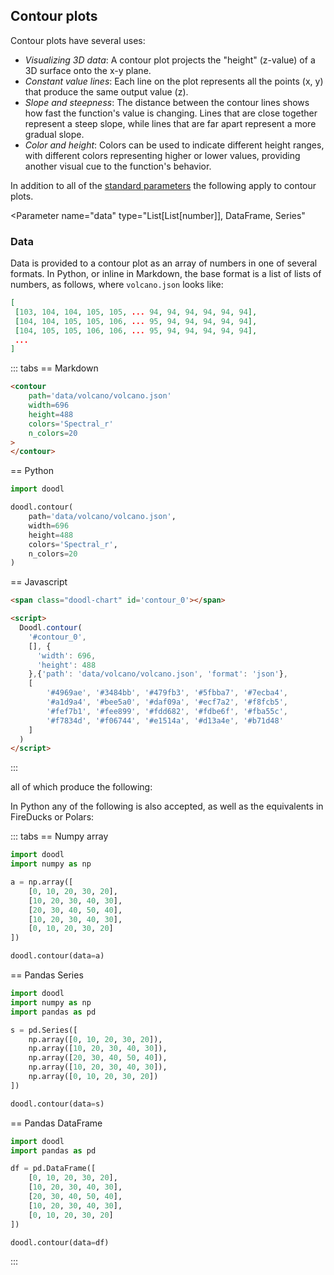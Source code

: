 ## Contour plots

Contour plots have several uses:

- *Visualizing 3D data*: A contour plot projects the "height" (z-value) of a 3D surface onto the x-y plane.
- *Constant value lines*: Each line on the plot represents all the points (x, y) that produce the same output value (z).
- *Slope and steepness*: The distance between the contour lines shows how fast the function's value is changing. Lines that are close together represent a steep slope, while lines that are far apart represent a more gradual slope.
- *Color and height*: Colors can be used to indicate different height ranges, with different colors representing higher or lower values, providing another visual cue to the function's behavior. 


<Parameters>

In addition to all of the [standard parameters](/charts/#standard-parameters)
the following apply to contour plots.

<Parameter
    name="data"
    type="List[List[number]], DataFrame, Series"
>

</Parameter>
</Parameters>

### Data

Data is provided to a contour plot as an array of numbers in one
of several formats. In Python, or inline in Markdown, the base format
is a list of lists of numbers, as follows, where `volcano.json` looks
like:

~~~json
[
 [103, 104, 104, 105, 105, ... 94, 94, 94, 94, 94, 94],
 [104, 104, 105, 105, 106, ... 95, 94, 94, 94, 94, 94],
 [104, 105, 105, 106, 106, ... 95, 94, 94, 94, 94, 94],
 ...
]
~~~

::: tabs
== Markdown
~~~html
<contour
    path='data/volcano/volcano.json'
    width=696
    height=488
    colors='Spectral_r'
    n_colors=20
>
</contour>
~~~
== Python
~~~python
import doodl

doodl.contour(
    path='data/volcano/volcano.json',
    width=696
    height=488
    colors='Spectral_r',
    n_colors=20
)
~~~
== Javascript
```html
<span class="doodl-chart" id='contour_0'></span>

<script>
  Doodl.contour(
    '#contour_0',
    [], {
      'width': 696,
      'height': 488
    },{'path': 'data/volcano/volcano.json', 'format': 'json'},
    [
        '#4969ae', '#3484bb', '#479fb3', '#5fbba7', '#7ecba4',
        '#a1d9a4', '#bee5a0', '#daf09a', '#ecf7a2', '#f8fcb5',
        '#fef7b1', '#fee899', '#fdd682', '#fdbe6f', '#fba55c',
        '#f7834d', '#f06744', '#e1514a', '#d13a4e', '#b71d48'
    ]
  )
</script>
```
:::

all of which produce the following:

<span class='doodl-chart' id='contour_0'></span>

In Python any of the following is also accepted, as well as the
equivalents in FireDucks or Polars:

::: tabs
== Numpy array
```python
import doodl
import numpy as np

a = np.array([
    [0, 10, 20, 30, 20],
    [10, 20, 30, 40, 30],
    [20, 30, 40, 50, 40],
    [10, 20, 30, 40, 30],
    [0, 10, 20, 30, 20]
])

doodl.contour(data=a)
```
== Pandas Series
```python
import doodl
import numpy as np
import pandas as pd

s = pd.Series([
    np.array([0, 10, 20, 30, 20]),
    np.array([10, 20, 30, 40, 30]),
    np.array([20, 30, 40, 50, 40]),
    np.array([10, 20, 30, 40, 30]),
    np.array([0, 10, 20, 30, 20])
])

doodl.contour(data=s)
```
== Pandas DataFrame
```python
import doodl
import pandas as pd

df = pd.DataFrame([
    [0, 10, 20, 30, 20],
    [10, 20, 30, 40, 30],
    [20, 30, 40, 50, 40],
    [10, 20, 30, 40, 30],
    [0, 10, 20, 30, 20]
])

doodl.contour(data=df)
```
:::

<script>
 setTimeout(() => {
  Promise.resolve().then(() => 
    Doodl.contour(
        '#contour_0',
[
 [103, 104, 104, 105, 105, 106, 106, 106, 107, 107, 106, 106, 105, 105, 104, 104, 104, 104, 105, 107, 107, 106, 105, 105, 107, 108, 109, 110, 110, 110, 110, 110, 110, 109, 109, 109, 109, 109, 109, 108, 107, 107, 107, 107, 106, 106, 105, 104, 104, 104, 104, 104, 104, 104, 103, 103, 103, 103, 102, 102, 101, 101, 100, 100, 100, 100, 100, 99, 98, 97, 97, 96, 96, 96, 96, 96, 96, 96, 95, 95, 95, 94, 94, 94, 94, 94, 94],
 [104, 104, 105, 105, 106, 106, 107, 107, 107, 107, 107, 107, 107, 106, 106, 106, 106, 106, 106, 108, 108, 108, 106, 106, 108, 109, 110, 110, 112, 112, 113, 112, 111, 110, 110, 110, 110, 109, 109, 109, 108, 107, 107, 107, 107, 106, 106, 105, 104, 104, 104, 104, 104, 104, 104, 103, 103, 103, 103, 102, 102, 101, 101, 100, 100, 100, 100, 99, 99, 98, 97, 97, 96, 96, 96, 96, 96, 96, 96, 95, 95, 95, 94, 94, 94, 94, 94],
 [104, 105, 105, 106, 106, 107, 107, 108, 108, 108, 108, 108, 108, 108, 108, 108, 108, 108, 108, 108, 110, 110, 110, 110, 110, 110, 110, 111, 113, 115, 116, 115, 113, 112, 110, 110, 110, 110, 110, 110, 109, 108, 108, 108, 108, 107, 106, 105, 105, 105, 105, 105, 105, 104, 104, 104, 104, 103, 103, 103, 102, 102, 102, 101, 100, 100, 100, 99, 99, 98, 97, 97, 96, 96, 96, 96, 96, 96, 96, 96, 95, 95, 94, 94, 94, 94, 94],
 [105, 105, 106, 106, 107, 107, 108, 108, 109, 109, 109, 109, 109, 110, 110, 110, 110, 110, 110, 110, 111, 112, 115, 115, 115, 115, 115, 116, 116, 117, 119, 118, 117, 116, 114, 113, 112, 110, 110, 110, 110, 110, 110, 109, 109, 108, 107, 106, 106, 106, 106, 106, 105, 105, 105, 104, 104, 104, 103, 103, 103, 102, 102, 102, 101, 100, 100, 99, 99, 98, 97, 97, 96, 96, 96, 96, 96, 96, 96, 96, 95, 95, 94, 94, 94, 94, 94],
 [105, 106, 106, 107, 107, 108, 108, 109, 109, 110, 110, 110, 110, 111, 110, 110, 110, 110, 111, 114, 115, 116, 121, 121, 121, 121, 121, 122, 123, 124, 124, 123, 121, 119, 118, 117, 115, 114, 112, 111, 110, 110, 110, 110, 110, 110, 109, 109, 108, 109, 107, 107, 106, 106, 105, 105, 104, 104, 104, 104, 103, 103, 102, 102, 102, 101, 100, 100, 99, 99, 98, 97, 96, 96, 96, 96, 96, 96, 96, 96, 95, 95, 94, 94, 94, 94, 94],
 [106, 106, 107, 107, 107, 108, 109, 109, 110, 110, 111, 111, 112, 113, 112, 111, 111, 112, 115, 118, 118, 119, 126, 128, 128, 127, 128, 128, 129, 130, 129, 128, 127, 125, 122, 120, 118, 117, 115, 114, 112, 110, 110, 110, 110, 110, 111, 110, 110, 110, 109, 109, 108, 107, 106, 105, 105, 105, 104, 104, 104, 103, 103, 102, 102, 102, 101, 100, 99, 99, 98, 97, 96, 96, 96, 96, 96, 96, 96, 96, 95, 95, 94, 94, 94, 94, 94],
 [106, 107, 107, 108, 108, 108, 109, 110, 110, 111, 112, 113, 114, 115, 114, 115, 116, 116, 119, 123, 125, 130, 133, 134, 134, 134, 134, 135, 135, 136, 135, 134, 132, 130, 128, 124, 121, 119, 118, 116, 114, 112, 111, 111, 111, 112, 112, 111, 110, 110, 110, 109, 108, 108, 107, 108, 107, 106, 105, 104, 104, 104, 103, 103, 103, 102, 101, 100, 99, 99, 98, 97, 96, 96, 96, 96, 96, 96, 96, 96, 95, 95, 95, 94, 94, 94, 94],
 [107, 107, 108, 108, 109, 109, 110, 110, 112, 113, 114, 115, 116, 117, 117, 120, 120, 121, 123, 129, 134, 136, 138, 139, 139, 139, 140, 142, 142, 141, 141, 140, 137, 134, 131, 127, 124, 122, 120, 118, 117, 115, 113, 114, 113, 114, 114, 113, 112, 111, 110, 110, 109, 108, 107, 106, 105, 105, 105, 104, 104, 104, 103, 103, 103, 101, 100, 100, 99, 99, 98, 97, 96, 96, 96, 96, 96, 96, 96, 96, 96, 95, 95, 94, 94, 94, 94],
 [107, 108, 108, 109, 109, 110, 111, 112, 114, 115, 116, 117, 118, 119, 121, 125, 125, 127, 131, 136, 140, 141, 142, 144, 144, 145, 148, 149, 148, 147, 146, 144, 140, 138, 136, 130, 127, 125, 123, 121, 119, 118, 117, 117, 116, 116, 116, 115, 114, 113, 113, 111, 110, 109, 108, 107, 106, 105, 105, 103, 103, 102, 102, 102, 103, 101, 100, 100, 100, 99, 98, 98, 97, 96, 96, 96, 96, 96, 96, 96, 96, 95, 95, 95, 94, 94, 94],
 [107, 108, 109, 109, 110, 110, 110, 113, 115, 117, 118, 119, 120, 123, 126, 129, 131, 134, 139, 142, 144, 145, 147, 148, 150, 152, 154, 154, 153, 154, 151, 149, 146, 143, 140, 136, 130, 128, 126, 124, 122, 121, 120, 119, 118, 117, 117, 117, 116, 116, 115, 113, 112, 110, 109, 108, 107, 106, 106, 105, 104, 103, 102, 101, 101, 100, 100, 100, 100, 99, 99, 98, 97, 96, 96, 96, 96, 96, 96, 96, 96, 95, 95, 95, 94, 94, 94],
 [107, 108, 109, 109, 110, 110, 110, 112, 115, 117, 119, 122, 125, 127, 130, 133, 137, 141, 143, 145, 148, 149, 152, 155, 157, 159, 160, 160, 161, 162, 159, 156, 153, 149, 146, 142, 139, 134, 130, 128, 126, 125, 122, 120, 120, 120, 119, 119, 119, 118, 117, 115, 113, 111, 110, 110, 109, 108, 107, 106, 106, 105, 104, 104, 103, 102, 100, 100, 100, 99, 99, 98, 97, 96, 96, 96, 96, 96, 96, 96, 96, 95, 95, 95, 95, 94, 94],
 [108, 108, 109, 109, 110, 110, 110, 112, 115, 118, 121, 125, 128, 131, 134, 138, 141, 145, 147, 149, 152, 157, 160, 161, 163, 166, 169, 170, 170, 171, 168, 162, 158, 155, 152, 148, 144, 140, 136, 132, 129, 127, 124, 122, 121, 120, 120, 120, 120, 120, 119, 117, 115, 113, 110, 110, 110, 110, 109, 108, 108, 107, 107, 106, 105, 104, 102, 100, 100, 100, 99, 98, 97, 96, 96, 96, 96, 96, 96, 96, 96, 96, 95, 95, 95, 94, 94],
 [108, 109, 109, 110, 110, 111, 112, 114, 117, 120, 124, 128, 131, 135, 138, 142, 145, 149, 152, 155, 158, 163, 166, 167, 170, 173, 175, 175, 175, 173, 171, 169, 164, 160, 156, 153, 149, 144, 140, 136, 131, 129, 126, 124, 123, 123, 122, 121, 120, 120, 120, 119, 117, 115, 111, 110, 110, 110, 110, 110, 109, 109, 110, 109, 108, 106, 103, 101, 100, 100, 100, 98, 97, 96, 96, 96, 96, 96, 96, 96, 96, 96, 95, 95, 95, 95, 94],
 [108, 109, 110, 110, 110, 113, 114, 116, 119, 122, 126, 131, 134, 138, 141, 145, 149, 152, 156, 160, 164, 169, 171, 174, 177, 175, 178, 179, 177, 175, 174, 172, 168, 163, 160, 157, 151, 147, 143, 138, 133, 130, 128, 125, 125, 124, 123, 122, 121, 121, 120, 120, 118, 116, 115, 111, 110, 110, 110, 110, 113, 114, 113, 112, 110, 107, 105, 102, 100, 100, 100, 98, 97, 96, 96, 96, 96, 96, 96, 96, 96, 96, 96, 95, 95, 95, 94],
 [108, 109, 110, 110, 112, 115, 116, 118, 122, 125, 129, 133, 137, 140, 144, 149, 152, 157, 161, 165, 169, 173, 176, 179, 179, 180, 180, 180, 178, 178, 176, 175, 171, 165, 163, 160, 153, 148, 143, 139, 135, 132, 129, 128, 127, 125, 124, 124, 123, 123, 122, 122, 120, 118, 117, 118, 115, 117, 118, 118, 119, 117, 116, 115, 112, 109, 107, 105, 100, 100, 100, 100, 97, 96, 96, 96, 96, 96, 96, 96, 96, 96, 96, 95, 95, 95, 95],
 [108, 109, 110, 111, 114, 116, 118, 122, 127, 130, 133, 136, 140, 144, 148, 153, 157, 161, 165, 169, 173, 177, 180, 180, 180, 180, 181, 180, 180, 180, 179, 178, 173, 168, 165, 161, 156, 149, 143, 139, 136, 133, 130, 129, 128, 126, 126, 125, 125, 125, 125, 124, 122, 121, 120, 120, 120, 120, 121, 122, 123, 122, 120, 117, 114, 111, 108, 106, 105, 100, 100, 100, 100, 96, 96, 96, 96, 96, 96, 96, 96, 96, 96, 96, 95, 95, 95],
 [107, 108, 110, 113, 115, 118, 121, 126, 131, 134, 137, 140, 143, 148, 152, 157, 162, 165, 169, 173, 177, 181, 181, 181, 180, 181, 181, 181, 180, 180, 180, 178, 176, 170, 167, 163, 158, 152, 145, 140, 137, 134, 132, 130, 129, 127, 127, 126, 127, 128, 128, 126, 125, 125, 125, 123, 126, 128, 129, 130, 130, 125, 124, 119, 116, 114, 112, 110, 107, 106, 105, 100, 100, 100, 96, 96, 96, 96, 96, 96, 96, 96, 96, 96, 96, 95, 95],
 [107, 109, 111, 116, 119, 122, 125, 130, 135, 137, 140, 144, 148, 152, 156, 161, 165, 168, 172, 177, 181, 184, 181, 181, 181, 180, 180, 180, 180, 180, 180, 178, 178, 173, 168, 163, 158, 152, 146, 141, 138, 136, 134, 132, 130, 129, 128, 128, 130, 130, 130, 129, 128, 129, 129, 130, 132, 133, 133, 134, 134, 132, 128, 122, 119, 116, 114, 112, 108, 106, 105, 105, 100, 100, 100, 97, 97, 97, 97, 97, 97, 97, 96, 96, 96, 96, 95],
 [108, 110, 112, 117, 122, 126, 129, 135, 139, 141, 144, 149, 153, 156, 160, 165, 168, 171, 177, 181, 184, 185, 182, 180, 180, 179, 178, 178, 180, 179, 179, 178, 176, 173, 168, 163, 157, 152, 148, 143, 139, 137, 135, 133, 131, 130, 130, 131, 132, 132, 132, 131, 132, 132, 133, 134, 136, 137, 137, 137, 136, 134, 131, 124, 121, 118, 116, 114, 111, 109, 107, 106, 105, 100, 100, 100, 97, 97, 97, 97, 97, 97, 97, 96, 96, 96, 96],
 [108, 110, 114, 120, 126, 129, 134, 139, 142, 144, 146, 152, 158, 161, 164, 168, 171, 175, 181, 184, 186, 186, 183, 179, 178, 178, 177, 175, 178, 177, 177, 176, 175, 173, 168, 162, 156, 153, 149, 145, 142, 140, 138, 136, 133, 132, 132, 132, 134, 134, 134, 134, 135, 136, 137, 138, 140, 140, 140, 140, 139, 137, 133, 127, 123, 120, 118, 115, 112, 108, 108, 106, 106, 105, 100, 100, 100, 98, 98, 98, 98, 98, 98, 97, 96, 96, 96],
 [108, 110, 116, 122, 128, 133, 137, 141, 143, 146, 149, 154, 161, 165, 168, 172, 175, 180, 184, 188, 189, 187, 182, 178, 176, 176, 175, 173, 174, 173, 175, 174, 173, 171, 168, 161, 157, 154, 150, 148, 145, 143, 141, 138, 135, 135, 134, 135, 135, 136, 136, 137, 138, 139, 140, 140, 140, 140, 140, 140, 140, 139, 135, 130, 126, 123, 120, 117, 114, 111, 109, 108, 107, 106, 105, 100, 100, 100, 99, 99, 98, 98, 98, 98, 97, 97, 96],
 [110, 112, 118, 124, 130, 135, 139, 142, 145, 148, 151, 157, 163, 169, 172, 176, 179, 183, 187, 190, 190, 186, 180, 177, 175, 173, 170, 169, 169, 170, 171, 172, 170, 170, 167, 163, 160, 157, 154, 152, 149, 147, 144, 140, 137, 137, 136, 137, 138, 138, 139, 140, 141, 140, 140, 140, 140, 140, 140, 140, 140, 138, 134, 131, 128, 124, 121, 118, 115, 112, 110, 109, 108, 107, 106, 105, 100, 100, 100, 99, 99, 99, 98, 98, 98, 97, 97],
 [110, 114, 120, 126, 131, 136, 140, 143, 146, 149, 154, 159, 166, 171, 177, 180, 182, 186, 190, 190, 190, 185, 179, 174, 171, 168, 166, 163, 164, 163, 166, 169, 170, 170, 168, 164, 162, 161, 158, 155, 153, 150, 147, 143, 139, 139, 139, 139, 140, 141, 141, 142, 142, 141, 140, 140, 140, 140, 140, 140, 140, 137, 134, 131, 128, 125, 122, 119, 116, 114, 112, 110, 109, 109, 108, 107, 105, 100, 100, 100, 99, 99, 99, 98, 98, 97, 97],
 [110, 115, 121, 127, 132, 136, 140, 144, 148, 151, 157, 162, 169, 174, 178, 181, 186, 188, 190, 191, 190, 184, 177, 172, 168, 165, 162, 159, 158, 158, 159, 161, 166, 167, 169, 166, 164, 163, 161, 159, 156, 153, 149, 146, 142, 142, 141, 142, 143, 143, 143, 143, 144, 142, 141, 140, 140, 140, 140, 140, 140, 138, 134, 131, 128, 125, 123, 120, 117, 116, 114, 112, 110, 109, 108, 107, 106, 105, 102, 101, 100, 99, 99, 99, 98, 98, 97],
 [110, 116, 121, 127, 132, 136, 140, 144, 148, 154, 160, 166, 171, 176, 180, 184, 189, 190, 191, 191, 191, 183, 176, 170, 166, 163, 159, 156, 154, 155, 155, 158, 161, 165, 170, 167, 166, 165, 163, 161, 158, 155, 152, 150, 146, 145, 145, 145, 146, 146, 144, 145, 145, 144, 142, 141, 140, 140, 140, 140, 138, 136, 134, 131, 128, 125, 123, 121, 119, 117, 115, 113, 112, 111, 111, 110, 108, 106, 105, 102, 100, 100, 99, 99, 99, 98, 98],
 [110, 114, 119, 126, 131, 135, 140, 144, 149, 158, 164, 168, 172, 176, 183, 184, 189, 190, 191, 191, 190, 183, 174, 169, 165, 161, 158, 154, 150, 151, 152, 155, 159, 164, 168, 168, 168, 167, 165, 163, 160, 158, 155, 153, 150, 148, 148, 148, 148, 148, 147, 146, 146, 145, 143, 142, 141, 140, 139, 138, 136, 134, 132, 131, 128, 126, 124, 122, 120, 118, 116, 114, 113, 113, 112, 111, 108, 107, 106, 105, 104, 102, 100, 99, 99, 99, 99],
 [110, 113, 119, 125, 131, 136, 141, 145, 150, 158, 164, 168, 172, 177, 183, 187, 189, 191, 192, 191, 190, 183, 174, 168, 164, 160, 157, 153, 150, 149, 150, 154, 158, 162, 166, 170, 170, 168, 166, 164, 162, 160, 158, 155, 152, 151, 151, 151, 151, 151, 149, 148, 147, 146, 145, 143, 142, 140, 139, 137, 135, 134, 132, 131, 129, 127, 125, 123, 121, 119, 117, 116, 114, 114, 113, 112, 110, 108, 107, 105, 103, 100, 100, 100, 100, 99, 99],
 [110, 112, 118, 124, 130, 136, 142, 146, 151, 157, 163, 168, 174, 178, 183, 187, 189, 190, 191, 192, 189, 182, 174, 168, 164, 160, 157, 153, 149, 148, 149, 153, 157, 161, 167, 170, 170, 170, 168, 166, 165, 163, 159, 156, 154, 153, 155, 155, 155, 155, 152, 150, 149, 147, 145, 143, 141, 140, 139, 138, 136, 134, 133, 131, 130, 128, 126, 124, 122, 120, 119, 117, 116, 115, 114, 113, 111, 110, 107, 106, 105, 105, 102, 101, 100, 100, 100],
 [110, 111, 116, 122, 129, 137, 142, 146, 151, 158, 164, 168, 172, 179, 183, 186, 189, 190, 192, 193, 188, 182, 174, 168, 164, 161, 157, 154, 151, 149, 151, 154, 158, 161, 167, 170, 170, 170, 170, 169, 168, 166, 160, 157, 156, 156, 157, 158, 159, 159, 156, 153, 150, 148, 146, 144, 141, 140, 140, 138, 136, 135, 134, 133, 131, 129, 127, 125, 123, 122, 120, 118, 117, 116, 115, 114, 112, 111, 110, 108, 107, 106, 105, 104, 102, 100, 100],
 [108, 110, 115, 121, 131, 137, 142, 147, 152, 159, 163, 167, 170, 177, 182, 184, 187, 189, 192, 194, 189, 183, 174, 169, 165, 161, 158, 156, 154, 153, 154, 157, 160, 164, 167, 171, 172, 174, 174, 173, 171, 168, 161, 159, 158, 158, 159, 161, 161, 160, 158, 155, 151, 149, 147, 144, 142, 141, 140, 138, 137, 136, 135, 134, 132, 130, 128, 126, 125, 123, 121, 119, 118, 117, 116, 115, 113, 112, 112, 111, 110, 109, 108, 107, 105, 101, 100],
 [108, 110, 114, 120, 128, 134, 140, 146, 152, 158, 162, 166, 169, 175, 180, 183, 186, 189, 193, 195, 190, 184, 176, 171, 167, 163, 160, 158, 157, 156, 157, 159, 163, 166, 170, 174, 176, 178, 178, 176, 172, 167, 164, 161, 161, 160, 161, 163, 163, 163, 160, 157, 153, 150, 148, 146, 144, 142, 141, 140, 139, 138, 136, 135, 134, 133, 129, 127, 126, 124, 122, 121, 119, 118, 117, 116, 114, 113, 112, 111, 110, 110, 109, 109, 107, 104, 100],
 [107, 110, 115, 119, 123, 129, 135, 141, 146, 156, 161, 165, 168, 173, 179, 182, 186, 189, 193, 194, 191, 184, 179, 175, 170, 166, 162, 161, 160, 160, 161, 162, 165, 169, 172, 176, 178, 179, 179, 176, 172, 168, 165, 163, 163, 163, 163, 165, 166, 164, 161, 158, 155, 152, 150, 147, 146, 144, 143, 142, 141, 139, 139, 138, 137, 135, 131, 128, 127, 125, 124, 122, 121, 119, 118, 116, 115, 113, 112, 111, 111, 110, 110, 109, 109, 105, 100],
 [107, 110, 114, 117, 121, 126, 130, 135, 142, 151, 159, 163, 167, 171, 177, 182, 185, 189, 192, 193, 191, 187, 183, 179, 174, 169, 167, 166, 164, 164, 165, 166, 169, 171, 174, 178, 179, 180, 180, 178, 173, 169, 166, 165, 165, 166, 165, 168, 169, 166, 163, 159, 157, 154, 152, 149, 148, 147, 146, 145, 143, 142, 141, 140, 139, 138, 133, 130, 128, 127, 125, 124, 122, 120, 118, 117, 115, 112, 111, 111, 111, 111, 110, 109, 108, 106, 100],
 [107, 109, 113, 118, 122, 126, 129, 134, 139, 150, 156, 160, 165, 170, 175, 181, 184, 188, 191, 192, 192, 189, 185, 181, 177, 173, 171, 169, 168, 167, 169, 170, 172, 174, 176, 178, 179, 180, 180, 179, 175, 170, 168, 166, 166, 168, 168, 170, 170, 168, 164, 160, 158, 155, 152, 151, 150, 149, 149, 148, 147, 145, 144, 143, 142, 141, 136, 133, 130, 129, 127, 125, 123, 120, 119, 118, 115, 112, 111, 111, 111, 110, 109, 109, 109, 105, 100],
 [105, 107, 111, 117, 121, 124, 127, 131, 137, 148, 154, 159, 164, 168, 174, 181, 184, 187, 190, 191, 191, 190, 187, 184, 180, 178, 175, 174, 172, 171, 173, 173, 173, 176, 178, 179, 180, 180, 180, 179, 175, 170, 168, 166, 168, 169, 170, 170, 170, 170, 166, 161, 158, 156, 154, 153, 151, 150, 150, 150, 150, 148, 147, 146, 145, 143, 139, 135, 133, 131, 129, 126, 124, 121, 120, 118, 114, 111, 111, 111, 110, 110, 109, 107, 106, 104, 100],
 [104, 106, 110, 114, 118, 121, 125, 129, 135, 142, 150, 157, 162, 167, 173, 180, 183, 186, 188, 190, 190, 190, 189, 184, 183, 181, 180, 179, 179, 176, 177, 176, 176, 177, 178, 179, 180, 180, 179, 177, 173, 169, 167, 166, 167, 169, 170, 170, 170, 170, 167, 161, 159, 157, 155, 153, 151, 150, 150, 150, 150, 150, 150, 149, 147, 145, 141, 138, 135, 133, 130, 127, 125, 123, 121, 118, 113, 111, 110, 110, 109, 109, 107, 106, 105, 103, 100],
 [104, 106, 108, 111, 115, 119, 123, 128, 134, 141, 148, 154, 161, 166, 172, 179, 182, 184, 186, 189, 190, 190, 190, 187, 185, 183, 180, 180, 180, 179, 179, 177, 176, 177, 178, 178, 178, 177, 176, 174, 171, 168, 166, 164, 166, 168, 170, 170, 170, 170, 168, 162, 159, 157, 155, 153, 151, 150, 150, 150, 150, 150, 150, 150, 150, 148, 144, 140, 137, 134, 132, 129, 127, 125, 122, 117, 111, 110, 107, 107, 106, 105, 104, 103, 102, 101, 100],
 [103, 105, 107, 110, 114, 118, 122, 127, 132, 140, 146, 153, 159, 165, 171, 176, 180, 183, 185, 186, 189, 190, 188, 187, 184, 182, 180, 180, 180, 179, 178, 176, 176, 176, 176, 174, 174, 173, 172, 170, 168, 167, 165, 163, 164, 165, 169, 170, 170, 170, 166, 162, 159, 157, 155, 153, 151, 150, 150, 150, 150, 150, 150, 150, 150, 150, 146, 142, 139, 136, 133, 131, 128, 125, 122, 117, 110, 108, 106, 105, 104, 103, 103, 101, 101, 101, 101],
 [102, 103, 106, 108, 112, 116, 121, 125, 130, 138, 145, 151, 157, 163, 170, 174, 178, 181, 181, 184, 186, 186, 187, 186, 184, 181, 180, 180, 180, 179, 178, 174, 173, 173, 171, 170, 170, 169, 168, 167, 166, 164, 163, 162, 161, 164, 167, 169, 170, 168, 164, 160, 158, 157, 155, 153, 151, 150, 150, 150, 150, 150, 150, 150, 150, 150, 147, 144, 141, 138, 135, 133, 128, 125, 122, 116, 109, 107, 104, 104, 103, 102, 101, 101, 101, 101, 101],
 [101, 102, 105, 107, 110, 115, 120, 124, 129, 136, 143, 149, 155, 162, 168, 170, 174, 176, 178, 179, 181, 182, 184, 184, 183, 181, 180, 180, 179, 177, 174, 172, 170, 168, 166, 165, 164, 164, 164, 164, 162, 160, 159, 159, 158, 160, 162, 164, 166, 166, 163, 159, 157, 156, 155, 153, 151, 150, 150, 150, 150, 150, 150, 150, 150, 150, 149, 146, 143, 140, 137, 133, 129, 124, 119, 112, 108, 105, 103, 103, 102, 101, 101, 101, 101, 100, 100],
 [101, 102, 104, 106, 109, 113, 118, 122, 127, 133, 141, 149, 155, 161, 165, 168, 170, 172, 175, 176, 177, 179, 181, 181, 181, 180, 180, 179, 177, 174, 171, 167, 165, 163, 161, 160, 160, 160, 160, 160, 157, 155, 155, 154, 154, 155, 157, 159, 161, 161, 161, 159, 156, 154, 154, 153, 151, 150, 150, 150, 150, 150, 150, 150, 150, 150, 149, 147, 144, 141, 137, 133, 129, 123, 116, 110, 107, 104, 102, 102, 101, 101, 101, 100, 100, 100, 100],
 [102, 103, 104, 106, 108, 112, 116, 120, 125, 129, 137, 146, 154, 161, 163, 165, 166, 169, 172, 173, 174, 175, 177, 178, 178, 178, 178, 177, 174, 171, 168, 164, 160, 158, 157, 157, 156, 156, 156, 155, 152, 151, 150, 150, 151, 151, 152, 154, 156, 157, 157, 156, 155, 153, 152, 152, 151, 150, 150, 150, 150, 150, 150, 150, 150, 150, 150, 147, 144, 141, 138, 133, 127, 120, 113, 109, 106, 103, 101, 101, 101, 100, 100, 100, 100, 100, 100],
 [103, 104, 105, 106, 108, 110, 114, 118, 123, 127, 133, 143, 150, 156, 160, 160, 161, 162, 167, 170, 171, 172, 173, 175, 175, 174, 174, 173, 171, 168, 164, 160, 156, 155, 154, 153, 153, 152, 152, 150, 149, 148, 148, 148, 148, 148, 149, 149, 150, 152, 152, 152, 152, 151, 150, 150, 150, 150, 150, 150, 150, 150, 150, 150, 150, 150, 149, 147, 144, 141, 138, 132, 125, 118, 111, 108, 105, 103, 102, 101, 101, 101, 100, 100, 100, 100, 100],
 [104, 105, 106, 107, 108, 110, 113, 117, 120, 125, 129, 138, 145, 151, 156, 156, 157, 158, 160, 164, 166, 168, 170, 171, 172, 171, 171, 169, 166, 163, 160, 156, 153, 151, 150, 150, 149, 149, 149, 148, 146, 146, 146, 146, 146, 146, 146, 147, 148, 148, 149, 149, 149, 148, 148, 148, 148, 149, 149, 150, 150, 150, 150, 150, 150, 150, 148, 146, 143, 141, 136, 129, 123, 117, 110, 108, 105, 104, 103, 102, 102, 101, 101, 100, 100, 100, 100],
 [103, 104, 105, 106, 107, 109, 111, 115, 118, 122, 127, 133, 140, 143, 150, 152, 153, 155, 157, 159, 162, 164, 167, 168, 168, 168, 167, 166, 163, 160, 157, 153, 150, 148, 148, 147, 147, 147, 145, 145, 144, 143, 143, 143, 144, 144, 144, 144, 145, 145, 145, 145, 146, 146, 146, 146, 146, 147, 147, 148, 149, 150, 150, 150, 150, 149, 147, 145, 143, 141, 134, 127, 123, 117, 111, 108, 105, 105, 104, 104, 103, 103, 102, 101, 100, 100, 100],
 [102, 103, 104, 105, 106, 107, 109, 113, 116, 120, 125, 129, 133, 137, 143, 147, 149, 151, 152, 154, 158, 161, 164, 165, 164, 164, 163, 163, 160, 157, 154, 151, 149, 147, 145, 145, 144, 143, 141, 140, 141, 141, 141, 141, 141, 142, 142, 142, 142, 142, 142, 142, 143, 143, 143, 144, 144, 145, 146, 146, 146, 147, 148, 148, 148, 148, 145, 143, 142, 140, 134, 128, 123, 117, 112, 108, 106, 105, 105, 104, 104, 103, 102, 101, 100, 100, 99],
 [102, 103, 104, 105, 105, 106, 108, 110, 113, 118, 123, 127, 129, 132, 137, 141, 142, 142, 145, 150, 154, 157, 161, 161, 160, 160, 160, 159, 157, 154, 151, 148, 146, 145, 143, 142, 142, 139, 137, 136, 137, 137, 138, 138, 139, 139, 139, 139, 139, 139, 139, 139, 140, 140, 141, 142, 142, 143, 144, 144, 144, 145, 145, 145, 145, 145, 144, 142, 140, 139, 136, 129, 124, 119, 113, 109, 106, 106, 105, 104, 103, 102, 101, 101, 100, 99, 99],
 [102, 103, 104, 104, 105, 106, 107, 108, 111, 116, 121, 124, 126, 128, 131, 134, 135, 137, 139, 143, 147, 152, 156, 157, 157, 157, 156, 155, 153, 151, 148, 146, 143, 142, 141, 140, 138, 135, 133, 132, 132, 133, 133, 133, 134, 135, 135, 135, 135, 136, 136, 137, 137, 138, 138, 139, 140, 141, 141, 142, 142, 143, 142, 142, 141, 141, 140, 139, 137, 134, 133, 129, 125, 121, 114, 110, 107, 106, 106, 104, 103, 102, 101, 100, 99, 99, 99],
 [102, 103, 104, 104, 105, 105, 106, 108, 110, 113, 118, 121, 124, 126, 128, 130, 132, 134, 136, 139, 143, 147, 150, 154, 154, 154, 153, 151, 149, 148, 146, 143, 141, 139, 137, 136, 132, 130, 128, 128, 128, 129, 129, 130, 130, 131, 132, 132, 132, 133, 134, 134, 135, 135, 136, 137, 138, 139, 139, 140, 140, 140, 139, 139, 138, 137, 137, 135, 132, 130, 129, 127, 124, 120, 116, 112, 109, 106, 105, 103, 102, 101, 101, 100, 99, 99, 99],
 [101, 102, 103, 104, 104, 105, 106, 107, 108, 110, 114, 119, 121, 124, 126, 128, 129, 132, 134, 137, 140, 143, 147, 149, 151, 151, 151, 149, 147, 145, 143, 141, 138, 136, 134, 131, 128, 126, 124, 125, 125, 126, 126, 127, 128, 128, 129, 129, 130, 130, 131, 131, 132, 132, 133, 134, 135, 135, 136, 136, 137, 137, 136, 136, 135, 134, 133, 131, 129, 128, 127, 126, 123, 119, 115, 111, 109, 107, 105, 104, 103, 102, 101, 100, 100, 100, 99],
 [101, 102, 103, 103, 104, 104, 105, 106, 108, 110, 112, 116, 119, 121, 124, 125, 127, 130, 132, 135, 137, 140, 143, 147, 149, 149, 149, 147, 145, 143, 141, 139, 136, 133, 131, 128, 125, 122, 121, 122, 122, 122, 123, 125, 125, 126, 127, 127, 127, 128, 128, 128, 129, 129, 130, 131, 131, 132, 132, 133, 133, 133, 132, 132, 131, 131, 130, 129, 128, 126, 125, 124, 121, 117, 111, 109, 108, 106, 105, 104, 103, 102, 101, 101, 100, 100, 100],
 [100, 101, 102, 103, 103, 104, 105, 106, 107, 108, 110, 114, 117, 119, 121, 123, 126, 128, 130, 133, 136, 139, 141, 144, 146, 147, 146, 145, 143, 141, 138, 136, 133, 130, 127, 124, 121, 120, 120, 120, 120, 120, 121, 122, 123, 124, 124, 125, 125, 126, 126, 125, 126, 126, 126, 125, 126, 127, 128, 128, 129, 129, 128, 128, 128, 128, 128, 128, 126, 125, 123, 122, 119, 114, 109, 108, 107, 106, 105, 104, 103, 103, 102, 102, 101, 100, 100],
 [100, 101, 102, 103, 104, 105, 106, 107, 108, 109, 110, 112, 115, 117, 120, 122, 125, 127, 130, 132, 135, 137, 139, 142, 144, 144, 144, 142, 140, 138, 136, 132, 129, 126, 123, 120, 120, 119, 119, 118, 119, 119, 120, 120, 120, 121, 122, 122, 123, 123, 123, 123, 122, 123, 122, 122, 121, 122, 122, 122, 123, 123, 123, 124, 125, 125, 126, 126, 125, 124, 122, 120, 116, 113, 109, 107, 106, 105, 104, 104, 103, 102, 102, 101, 101, 100, 100],
 [100, 101, 102, 103, 104, 105, 106, 107, 108, 109, 110, 112, 114, 117, 119, 122, 124, 127, 129, 131, 134, 136, 138, 140, 142, 142, 142, 140, 138, 136, 133, 129, 125, 122, 120, 119, 118, 118, 117, 116, 117, 117, 118, 119, 119, 120, 120, 120, 121, 121, 121, 122, 121, 120, 120, 120, 119, 119, 120, 120, 120, 120, 120, 120, 123, 123, 124, 124, 124, 123, 121, 119, 114, 112, 108, 106, 106, 104, 104, 103, 102, 102, 101, 101, 100, 100, 99],
 [101, 102, 103, 104, 105, 106, 107, 108, 109, 110, 111, 113, 114, 116, 119, 121, 124, 126, 128, 130, 133, 135, 137, 138, 140, 140, 139, 137, 135, 133, 131, 127, 122, 120, 118, 118, 117, 117, 116, 115, 116, 116, 117, 118, 118, 118, 119, 119, 120, 120, 121, 121, 120, 119, 119, 118, 117, 117, 118, 119, 118, 118, 118, 119, 120, 122, 123, 123, 123, 122, 120, 117, 113, 110, 108, 106, 105, 104, 103, 103, 102, 101, 101, 100, 100, 99, 99],
 [101, 102, 103, 104, 105, 106, 107, 108, 109, 110, 111, 111, 113, 115, 118, 121, 123, 125, 127, 129, 131, 133, 135, 137, 138, 138, 137, 134, 132, 130, 127, 122, 120, 118, 116, 116, 116, 116, 115, 113, 114, 115, 116, 117, 117, 118, 118, 119, 119, 119, 120, 120, 119, 118, 117, 117, 116, 116, 117, 117, 117, 118, 119, 119, 119, 120, 121, 121, 121, 121, 119, 116, 113, 110, 107, 105, 105, 103, 103, 103, 102, 101, 100, 100, 99, 99, 99],
 [101, 102, 103, 104, 105, 106, 107, 108, 109, 110, 111, 112, 114, 116, 117, 120, 122, 124, 126, 129, 130, 132, 133, 135, 136, 136, 134, 132, 129, 126, 122, 120, 118, 116, 114, 114, 114, 114, 114, 113, 113, 114, 115, 116, 116, 117, 117, 117, 118, 118, 119, 119, 118, 117, 116, 116, 115, 115, 116, 116, 116, 117, 117, 118, 118, 119, 120, 120, 120, 120, 119, 116, 113, 109, 106, 104, 104, 103, 102, 102, 101, 101, 100, 99, 99, 99, 98],
 [101, 102, 103, 104, 105, 106, 107, 108, 109, 110, 111, 113, 115, 117, 117, 118, 121, 123, 126, 128, 130, 130, 131, 132, 133, 134, 131, 129, 125, 122, 120, 118, 116, 114, 113, 112, 112, 113, 112, 112, 111, 112, 113, 113, 114, 115, 116, 116, 117, 117, 118, 118, 116, 116, 115, 115, 115, 114, 114, 115, 116, 116, 117, 117, 118, 118, 119, 119, 120, 120, 117, 115, 112, 108, 106, 104, 103, 102, 102, 102, 101, 100, 99, 99, 99, 98, 98],
 [101, 102, 103, 104, 105, 105, 106, 107, 108, 109, 110, 111, 113, 115, 117, 118, 120, 122, 125, 126, 127, 128, 129, 130, 131, 131, 128, 125, 121, 120, 118, 116, 114, 113, 113, 111, 111, 111, 111, 110, 109, 110, 111, 112, 113, 113, 114, 115, 115, 116, 117, 117, 116, 115, 114, 114, 113, 113, 114, 114, 115, 115, 116, 116, 117, 118, 118, 119, 119, 118, 116, 114, 112, 108, 105, 103, 103, 102, 101, 101, 100, 100, 99, 99, 98, 98, 97],
 [100, 101, 102, 103, 104, 105, 106, 107, 108, 109, 110, 110, 111, 113, 115, 118, 120, 121, 122, 124, 125, 125, 126, 127, 128, 127, 124, 121, 120, 118, 116, 114, 113, 112, 112, 110, 109, 109, 108, 108, 108, 109, 110, 111, 112, 112, 113, 114, 114, 115, 116, 116, 115, 114, 113, 112, 112, 113, 113, 114, 114, 115, 115, 116, 116, 117, 117, 118, 118, 117, 115, 113, 111, 107, 105, 103, 102, 101, 101, 100, 100, 100, 99, 99, 98, 98, 97],
 [100, 101, 102, 103, 104, 105, 105, 106, 107, 108, 109, 110, 110, 111, 114, 116, 118, 120, 120, 121, 122, 122, 123, 124, 123, 123, 120, 118, 117, 115, 114, 115, 113, 111, 110, 109, 108, 108, 107, 107, 107, 108, 109, 110, 111, 111, 112, 113, 113, 114, 115, 115, 114, 113, 112, 111, 111, 112, 112, 112, 113, 114, 114, 115, 115, 116, 116, 117, 117, 116, 114, 112, 109, 106, 104, 102, 101, 100, 100, 99, 99, 99, 99, 98, 98, 97, 97]
]
, {
    'width': 696,
    'height': 488
    },{},
    [
        '#4969ae', '#3484bb', '#479fb3', '#5fbba7', '#7ecba4',
        '#a1d9a4', '#bee5a0', '#daf09a', '#ecf7a2', '#f8fcb5',
        '#fef7b1', '#fee899', '#fdd682', '#fdbe6f', '#fba55c',
        '#f7834d', '#f06744', '#e1514a', '#d13a4e', '#b71d48'
    ]
    ));
}, 1000);
</script>
